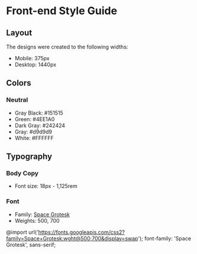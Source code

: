 # Front-end Style Guide

## Layout

The designs were created to the following widths:

- Mobile: 375px
- Desktop: 1440px

## Colors

### Neutral

- Gray Black: #151515
- Green: #4EE1A0
- Dark Gray: #242424
- Gray: #d9d9d9
- White: #FFFFFF

## Typography

### Body Copy

- Font size: 18px - 1,125rem

### Font

- Family: [Space Grotesk](https://fonts.google.com/specimen/Space+Grotesk)
- Weights: 500, 700

@import url('https://fonts.googleapis.com/css2?family=Space+Grotesk:wght@500;700&display=swap');
font-family: 'Space Grotesk', sans-serif;
